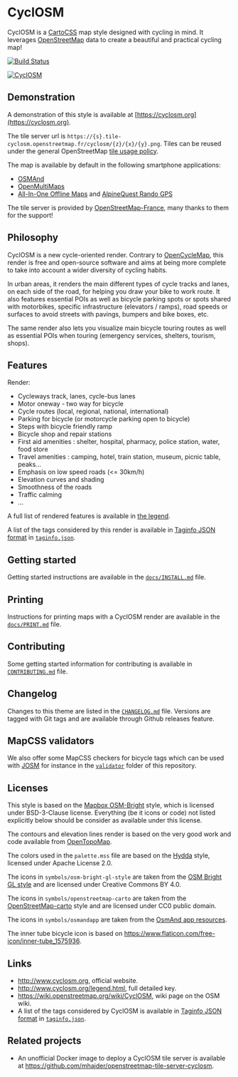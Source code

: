 CyclOSM
=======

CyclOSM is a [CartoCSS](https://carto.com/developers/styling/cartocss/) map style
designed with cycling in mind. It leverages
[OpenStreetMap](https://www.openstreetmap.org/) data to create a beautiful and
practical cycling map!

[![Build Status](https://api.travis-ci.org/cyclosm/cyclosm-cartocss-style.svg?branch=master)](https://travis-ci.org/cyclosm/cyclosm-cartocss-style)

[![CyclOSM](https://www.cyclosm.org/images/social_media.png)](https://www.cyclosm.org/)


## Demonstration

A demonstration of this style is available at [https://cyclosm.org](https://cyclosm.org).

The tile server url is
`https://{s}.tile-cyclosm.openstreetmap.fr/cyclosm/{z}/{x}/{y}.png`. Tiles can
be reused under the general OpenStreetMap [tile usage
policy](https://operations.osmfoundation.org/policies/tiles/).

The map is available by default in the following smartphone applications:
- [OSMAnd](https://osmand.net/)
- [OpenMultiMaps](https://framagit.org/tom79/openmaps)
- [All-In-One Offline Maps](https://www.offline-maps.net) and [AlpineQuest Rando GPS](https://alpinequest.net)

The tile server is provided by
[OpenStreetMap-France](https://www.openstreetmap.fr), many thanks to them for
the support!

## Philosophy

CyclOSM is a new cycle-oriented render. Contrary to
[OpenCycleMap](http://opencyclemap.org/), this render is free and open-source
software and aims at being more complete to take into account a wider
diversity of cycling habits.

In urban areas, it renders the main different types of cycle tracks and lanes,
on each side of the road, for helping you draw your bike to work route. It also
features essential POIs as well as bicycle parking spots or spots shared with
motorbikes, specific infrastructure (elevators / ramps), road speeds or
surfaces to avoid streets with pavings, bumpers and bike boxes, etc.

The same render also lets you visualize main bicycle touring routes as well as
essential POIs when touring (emergency services, shelters, tourism, shops).


## Features

Render:

* Cycleways track, lanes, cycle-bus lanes
* Motor oneway - two way for bicycle
* Cycle routes (local, regional, national, international)
* Parking for bicycle (or motorcycle parking open to bicycle)
* Steps with bicycle friendly ramp
* Bicycle shop and repair stations
* First aid amenities : shelter, hospital, pharmacy, police station, water, food store
* Travel amenities : camping, hotel, train station, museum, picnic table, peaks...
* Emphasis on low speed roads (<= 30km/h)
* Elevation curves and shading
* Smoothness of the roads
* Traffic calming
* …

A full list of rendered features is available in [the
legend](https://www.cyclosm.org/legend.html).

A list of the tags considered by this render is available in [Taginfo JSON
format](https://wiki.openstreetmap.org/wiki/Taginfo/Projects) in [`taginfo.json`](taginfo.json).


## Getting started

Getting started instructions are available in the [`docs/INSTALL.md`](docs/INSTALL.md) file.


## Printing

Instructions for printing maps with a CyclOSM render are available in
the [`docs/PRINT.md`](docs/PRINT.md) file.


## Contributing

Some getting started information for contributing is available in
[`CONTRIBUTING.md`](CONTRIBUTING.md) file.


## Changelog

Changes to this theme are listed in the [`CHANGELOG.md`](CHANGELOG.md) file.
Versions are tagged with Git tags and are available through Github releases
feature.


## MapCSS validators

We also offer some MapCSS checkers for bicycle tags which can be used with
[JOSM](https://josm.openstreetmap.de/wiki/Help/Preferences/Validator) for
instance in the [`validator`](validator) folder of this repository.


## Licenses

This style is based on the [Mapbox
OSM-Bright](https://github.com/mapbox/osm-bright/commit/f1c8780cd7fe9d707fca693a82fdca38b7a98936)
style, which is licensed under BSD-3-Clause license. Everything (be it icons
or code) not listed explicitly below should be consider as available under
this license.

The contours and elevation lines render is based on the very good work and
code available from [OpenTopoMap](https://github.com/der-stefan/OpenTopoMap).

The colors used in the `palette.mss` file are based on the
[Hydda](https://github.com/karlwettin/tilemill-style-hydda/tree/bb27f0a9cad1920e19ae8febd39f6f9328369e6f)
style, licensed under Apache License 2.0.

The icons in `symbols/osm-bright-gl-style` are taken from the [OSM Bright GL
style](https://github.com/openmaptiles/osm-bright-gl-style/tree/327e1b41987893b958e3aae06abc2cc7363dc5aa/icons)
and are licensed under Creative Commons BY 4.0.

The icons in `symbols/openstreetmap-carto` are taken from the
[OpenStreetMap-carto](https://github.com/gravitystorm/openstreetmap-carto)
style and are licensed under CC0 public domain.

The icons in `symbols/osmandapp` are taken from the
[OsmAnd app resources](https://github.com/osmandapp/OsmAnd-resources).

The inner tube bicycle icon is based on
https://www.flaticon.com/free-icon/inner-tube_1575936.


## Links

* http://www.cyclosm.org, official website.
* http://www.cyclosm.org/legend.html, full detailed key.
* https://wiki.openstreetmap.org/wiki/CyclOSM, wiki page on the OSM wiki.
* A list of the tags considered by CyclOSM is available in [Taginfo JSON format](https://wiki.openstreetmap.org/wiki/Taginfo/Projects) in [`taginfo.json`](https://github.com/cyclosm/cyclosm-cartocss-style/blob/master/taginfo.json).


## Related projects

* An unofficial Docker image to deploy a CyclOSM tile server is available at https://github.com/mhajder/openstreetmap-tile-server-cyclosm.
